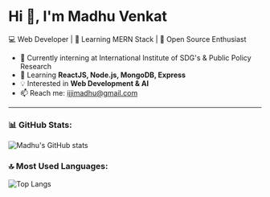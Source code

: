 # Hi 👋, I'm Madhu Venkat
💻 Web Developer | 🌱 Learning MERN Stack | 🚀 Open Source Enthusiast  

- 🔭 Currently interning at International Institute of SDG's & Public Policy Research  
- 🌱 Learning **ReactJS, Node.js, MongoDB, Express**  
- 💡 Interested in **Web Development & AI**  
- 📫 Reach me: [ijjimadhu@gmail.com](mailto:ijjimadhu@gmail.com)  

---

### 📊 GitHub Stats:
![Madhu's GitHub stats](https://github-readme-stats.vercel.app/api?username=madhu967&show_icons=true&theme=radical)

### 🔝 Most Used Languages:
![Top Langs](https://github-readme-stats.vercel.app/api/top-langs/?username=madhu967&layout=compact&theme=radical)

